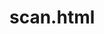 # scan.html
<!DOCTYPE html>
<html>
<head><meta charset="utf-8"><title>QR Scanner</title></head>
<body>
  <div id="reader" style="width:100%"></div>
  <script src="https://unpkg.com/html5-qrcode"></script>
  <script>
    function onScanSuccess(decodedText) {
      // sostituisci APP_ID con il tuo appId Glide
      const glideUrl = 
        `https://go.glideapps.app/app/APP_ID?last_scan=${encodeURIComponent(decodedText)}`;
      window.location.href = glideUrl;
    }
    new Html5Qrcode("reader")
      .start({ facingMode: "environment" }, {}, onScanSuccess);
  </script>
</body>
</html>
